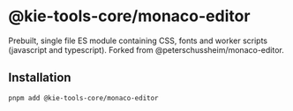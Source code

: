 # @kie-tools-core/monaco-editor

Prebuilt, single file ES module containing CSS, fonts and worker scripts (javascript and typescript).
Forked from @peterschussheim/monaco-editor.

## Installation

`pnpm add @kie-tools-core/monaco-editor`

